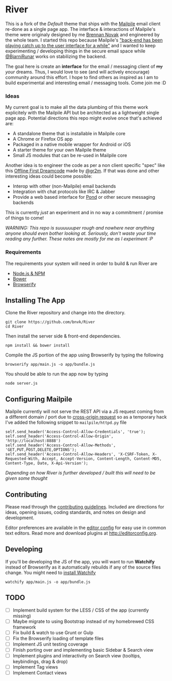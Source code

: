 River
=====

This is a fork of the *Default* theme that ships with the [Mailpile](https://mailpile.is) email client re-done as a single page app. The interface & interactions of Mailpile's theme were originaly designed by me [Brennan Novak](https://brennannovak.com) and engineered by the whole team. I started this repo because Mailpile's ["back-end has been playing catch up to the user interface for a while"](https://www.mailpile.is/blog/2015-03-06_Beta_Rejected.html) and I wanted to keep experimenting / developing things in the secure email space while [@BjarniRunar](https://github.com/bjarnirunar) works on stabilizing the backend.

The goal here is create an **interface** for the email / messaging client of ~~my~~ *your* dreams. Thus, I would love to see (and will actively encourage) community around this effort. I hope to find others as inspired as I am to build experimental and interesting email / messaging tools. Come join me :D

### Ideas

My current goal is to make all the data plumbing of this theme work explicitely with the Mailpile API but be architected as a lightweight single page app. Potential directions this repo might evolve once that's achieved are:

- A standalone theme that is installable in Mailpile core
- A Chrome or Firefox OS app
- Packaged in a native mobile wrapper for Android or iOS
- A starter theme for your own Mailpile theme
- Small JS modules that can be re-used in Mailpile core

Another idea is to engineer the code as per a non client specific "spec" like this [Offline First Dreamcode](https://gist.github.com/gr2m/5463552) made by [@gr2m](https://github.com/gr2m). If that was done and  other interesting ideas could become possible:

- Interop with other (non-Mailpile) email backends
- Integration with chat protocols like IRC & Jabber
- Provide a web based interface for [Pond](https://pond.imperialviolet.org) or other secure messaging backends

This is currently *just* an experiment and in no way a commitment / promise of things to come!

*WARNING: This repo is suuuuuuper rough and nowhere near anything anyone should even bother looking at. Seriously, don't waste your time reading any further. These notes are mostly for me as I experiment :P*


### Requirements

The requirements your system will need in order to build & run River are

- [Node.js & NPM](https://nodejs.org)
- [Bower](http://bower.io)
- [Browserify](http://browserify.org)


## Installing The App

Clone the River repository and change into the directory.

```
git clone https://github.com/bnvk/River
cd River
```

Then install the server side & front-end dependencies.

```
npm install && bower install
```


Compile the JS portion of the app using Browserify by typing the following


```
browserify app/main.js -o app/bundle.js
```

You should be able to run the app now by typing

```
node server.js
```

## Configuring Mailpile

Mailpile currently will not serve the REST API via a JS request coming from a different domain / port due to [cross-origin request](https://en.wikipedia.org/wiki/Cross-origin_resource_sharing) so as a temporary hack I've added the following snippet to `mailpile/httpd.py` file

```
self.send_header('Access-Control-Allow-Credentials', 'true');
self.send_header('Access-Control-Allow-Origin', 'http://localhost:8888')
self.send_header('Access-Control-Allow-Methods', 'GET,PUT,POST,DELETE,OPTIONS');
self.send_header('Access-Control-Allow-Headers', 'X-CSRF-Token, X-Requested-With, Accept, Accept-Version, Content-Length, Content-MD5, Content-Type, Date, X-Api-Version');
```

*Depending on how River is further developed / built this will need to be given some thought*

## Contributing

Please read through the [contributing guidelines](CONTRIBUTING.md). Included are
directions for ideas, opening issues, coding standards, and notes on design and development.

Editor preferences are available in the [editor config](.editorconfig) for easy
use in common text editors. Read more and download plugins at
<http://editorconfig.org>.


## Developing

If you'll be developing the JS of the app, you will want to run **Watchify** instead of Browserify as it automatically rebuilds if any of the source files change. You might need to [install Watchify](https://www.npmjs.com/package/watchify)


```
watchify app/main.js -o app/bundle.js
```

## TODO

- [ ] Implement build system for the LESS / CSS of the app (currently missing)
- [ ] Maybe migrate to using Bootstrap instead of my homebrewed CSS framework
- [ ] Fix build & watch to use Grunt or Gulp
- [ ] Fix the Browserify loading of template files
- [ ] Implement JS unit testing coverage
- [ ] Finish porting over and implementing basic Sidebar & Search view
- [ ] Implement plugins and interactivity on Search view (tooltips, keybindings, drag & drop)
- [ ] Implement Tag views
- [ ] Implement Contact views
